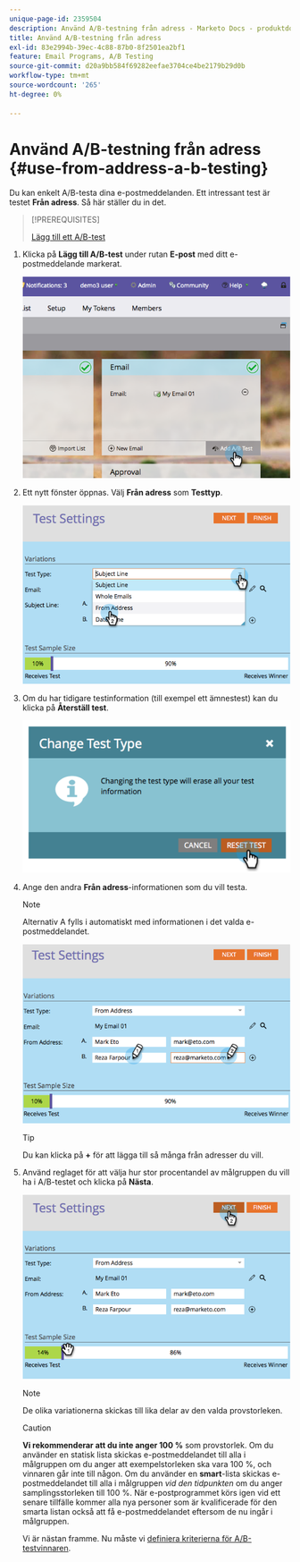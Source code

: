 ```yaml
---
unique-page-id: 2359504
description: Använd A/B-testning från adress - Marketo Docs - produktdokumentation
title: Använd A/B-testning från adress
exl-id: 83e2994b-39ec-4c88-87b0-8f2501ea2bf1
feature: Email Programs, A/B Testing
source-git-commit: d20a9bb584f69282eefae3704ce4be2179b29d0b
workflow-type: tm+mt
source-wordcount: '265'
ht-degree: 0%

---
```


# Använd A/B-testning från adress {#use-from-address-a-b-testing}

Du kan enkelt A/B-testa dina e-postmeddelanden. Ett intressant test är testet **Från adress**. Så här ställer du in det.

>[!PREREQUISITES]
>
>[Lägg till ett A/B-test](/help/marketo/product-docs/email-marketing/email-programs/email-program-actions/email-test-a-b-test/add-an-a-b-test.md)

1. Klicka på **Lägg till A/B-test** under rutan **E-post** med ditt e-postmeddelande markerat.

   ![](assets/image2014-9-12-15-3a32-3a8.png)

1. Ett nytt fönster öppnas. Välj **Från adress** som **Testtyp**.

   ![](assets/image2014-9-12-15-3a32-3a22.png)

1. Om du har tidigare testinformation (till exempel ett ämnestest) kan du klicka på **Återställ test**.

   ![](assets/image2014-9-12-15-3a32-3a28.png)

1. Ange den andra **Från adress**-informationen som du vill testa.

   >[!NOTE]
   >
   >Alternativ A fylls i automatiskt med informationen i det valda e-postmeddelandet.

   ![](assets/image2014-9-12-15-3a32-3a34.png)

   >[!TIP]
   >
   >Du kan klicka på **+** för att lägga till så många från adresser du vill.

1. Använd reglaget för att välja hur stor procentandel av målgruppen du vill ha i A/B-testet och klicka på **Nästa**.

   ![](assets/image2014-9-12-15-3a33-3a41.png)

   >[!NOTE]
   >
   >De olika variationerna skickas till lika delar av den valda provstorleken.

   >[!CAUTION]
   >
   >**Vi rekommenderar att du inte anger 100 %** som provstorlek. Om du använder en statisk lista skickas e-postmeddelandet till alla i målgruppen om du anger att exempelstorleken ska vara 100 %, och vinnaren går inte till någon. Om du använder en **smart**-lista skickas e-postmeddelandet till alla i målgruppen _vid den tidpunkten_ om du anger samplingsstorleken till 100 %. När e-postprogrammet körs igen vid ett senare tillfälle kommer alla nya personer som är kvalificerade för den smarta listan också att få e-postmeddelandet eftersom de nu ingår i målgruppen.

   Vi är nästan framme. Nu måste vi [definiera kriterierna för A/B-testvinnaren](/help/marketo/product-docs/email-marketing/email-programs/email-program-actions/email-test-a-b-test/define-the-a-b-test-winner-criteria.md).
